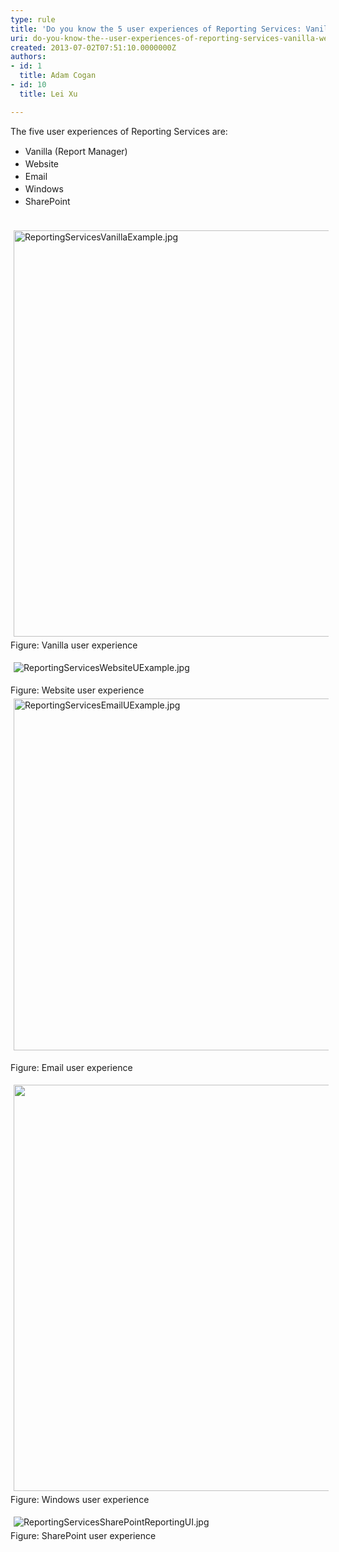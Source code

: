 ```yaml
---
type: rule
title: 'Do you know the 5 user experiences of Reporting Services: Vanilla, Website, Email, Windows and SharePoint'
uri: do-you-know-the--user-experiences-of-reporting-services-vanilla-website-email-windows-and-sharepoint
created: 2013-07-02T07:51:10.0000000Z
authors:
- id: 1
  title: Adam Cogan
- id: 10
  title: Lei Xu

---
```




<span class='intro'> ​The five user experiences of Reporting Services are&#58;<div><ul><li><span style="line-height&#58;20px;">Vanilla</span><span style="line-height&#58;20px;"> (Report Manager)</span></li><li><span style="line-height&#58;20px;">Website</span></li><li><span style="line-height&#58;20px;">Email</span></li><li><span style="line-height&#58;20px;">Windows</span></li><li><span style="line-height&#58;20px;">SharePoint​</span></li></ul></div> </span>

<p>​<img class="ssw-rteStyle-ImageArea" alt="ReportingServicesVanillaExample.jpg" src="./ReportingServicesVanillaExample.jpg" style="margin&#58;5px;width&#58;650px;" /><span class="ssw-rteStyle-FigureNormal">Figure&#58; Vanilla user experience</span></p><p><img class="ssw-rteStyle-ImageArea" alt="ReportingServicesWebsiteUExample.jpg" src="./ReportingServicesWebsiteUExample.jpg" style="margin&#58;5px;" />&#160;</p><p><span class="ssw-rteStyle-FigureNormal">​​Figure&#58; Website user experience</span><img class="ssw-rteStyle-ImageArea" alt="ReportingServicesEmailUExample.jpg" src="./ReportingServicesEmailUExample.jpg" style="margin&#58;5px;width&#58;563px;" /></p><p><span class="ssw-rteStyle-FigureNormal">Figure&#58; Email user experience</span></p><p><img class="ssw-rteStyle-ImageArea" src="./ReportingServicesWindowsUExample.jpg" alt="" style="margin&#58;5px;width&#58;650px;" /><br><span class="ssw-rteStyle-FigureNormal">Figure&#58; Windows user experience</span></p><p><img class="ssw-rteStyle-ImageArea" alt="ReportingServicesSharePointReportingUI.jpg" src="./ReportingServicesSharePointReportingUI.jpg" style="margin&#58;5px;" />&#160;<br><span class="ssw-rteStyle-FigureNormal">Figure&#58; SharePoint user experience</span></p>


